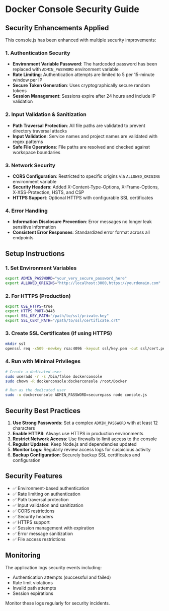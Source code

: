 # Docker Console Security Guide

## Security Enhancements Applied

This console.js has been enhanced with multiple security improvements:

### 1. Authentication Security
- **Environment Variable Password**: The hardcoded password has been replaced with `ADMIN_PASSWORD` environment variable
- **Rate Limiting**: Authentication attempts are limited to 5 per 15-minute window per IP
- **Secure Token Generation**: Uses cryptographically secure random tokens
- **Session Management**: Sessions expire after 24 hours and include IP validation

### 2. Input Validation & Sanitization
- **Path Traversal Protection**: All file paths are validated to prevent directory traversal attacks
- **Input Validation**: Service names and project names are validated with regex patterns
- **Safe File Operations**: File paths are resolved and checked against workspace boundaries

### 3. Network Security
- **CORS Configuration**: Restricted to specific origins via `ALLOWED_ORIGINS` environment variable
- **Security Headers**: Added X-Content-Type-Options, X-Frame-Options, X-XSS-Protection, HSTS, and CSP
- **HTTPS Support**: Optional HTTPS with configurable SSL certificates

### 4. Error Handling
- **Information Disclosure Prevention**: Error messages no longer leak sensitive information
- **Consistent Error Responses**: Standardized error format across all endpoints

## Setup Instructions

### 1. Set Environment Variables
```bash
export ADMIN_PASSWORD="your_very_secure_password_here"
export ALLOWED_ORIGINS="http://localhost:3000,https://yourdomain.com"
```

### 2. For HTTPS (Production)
```bash
export USE_HTTPS=true
export HTTPS_PORT=3443
export SSL_KEY_PATH="/path/to/ssl/private.key"
export SSL_CERT_PATH="/path/to/ssl/certificate.crt"
```

### 3. Create SSL Certificates (if using HTTPS)
```bash
mkdir ssl
openssl req -x509 -newkey rsa:4096 -keyout ssl/key.pem -out ssl/cert.pem -days 365 -nodes
```

### 4. Run with Minimal Privileges
```bash
# Create a dedicated user
sudo useradd -r -s /bin/false dockerconsole
sudo chown -R dockerconsole:dockerconsole /root/Docker

# Run as the dedicated user
sudo -u dockerconsole ADMIN_PASSWORD=securepass node console.js
```

## Security Best Practices

1. **Use Strong Passwords**: Set a complex `ADMIN_PASSWORD` with at least 12 characters
2. **Enable HTTPS**: Always use HTTPS in production environments
3. **Restrict Network Access**: Use firewalls to limit access to the console
4. **Regular Updates**: Keep Node.js and dependencies updated
5. **Monitor Logs**: Regularly review access logs for suspicious activity
6. **Backup Configuration**: Securely backup SSL certificates and configuration

## Security Features

- ✅ Environment-based authentication
- ✅ Rate limiting on authentication
- ✅ Path traversal protection
- ✅ Input validation and sanitization
- ✅ CORS restrictions
- ✅ Security headers
- ✅ HTTPS support
- ✅ Session management with expiration
- ✅ Error message sanitization
- ✅ File access restrictions

## Monitoring

The application logs security events including:
- Authentication attempts (successful and failed)
- Rate limit violations
- Invalid path attempts
- Session expirations

Monitor these logs regularly for security incidents.
